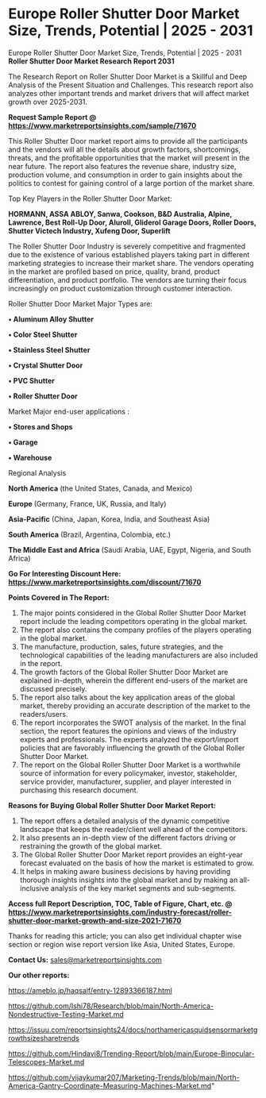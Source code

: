# Europe Roller Shutter Door Market Size, Trends, Potential | 2025 - 2031
Europe Roller Shutter Door Market Size, Trends, Potential | 2025 - 2031
<strong>Roller Shutter Door Market Research Report 2031</strong>

The Research Report on Roller Shutter Door Market is a Skillful and Deep Analysis of the Present Situation and Challenges. This research report also analyzes other important trends and market drivers that will affect market growth over 2025-2031.

<strong>Request Sample Report @ <a href=https://www.marketreportsinsights.com/sample/71670>https://www.marketreportsinsights.com/sample/71670</a></strong>

This Roller Shutter Door market report aims to provide all the participants and the vendors will all the details about growth factors, shortcomings, threats, and the profitable opportunities that the market will present in the near future. The report also features the revenue share, industry size, production volume, and consumption in order to gain insights about the politics to contest for gaining control of a large portion of the market share.

Top Key Players in the Roller Shutter Door Market:

<strong>HORMANN, ASSA ABLOY, Sanwa, Cookson, B&D Australia, Alpine, Lawrence, Best Roll-Up Door, Aluroll, Gliderol Garage Doors, Roller Doors, Shutter Victech Industry, Xufeng Door, Superlift</strong>

The Roller Shutter Door Industry is severely competitive and fragmented due to the existence of various established players taking part in different marketing strategies to increase their market share. The vendors operating in the market are profiled based on price, quality, brand, product differentiation, and product portfolio. The vendors are turning their focus increasingly on product customization through customer interaction.

Roller Shutter Door Market Major Types are:

<strong>• Aluminum Alloy Shutter

• Color Steel Shutter

• Stainless Steel Shutter

• Crystal Shutter Door

• PVC Shutter

• Roller Shutter Door</strong>

Market Major end-user applications :

<strong>• Stores and Shops

• Garage

• Warehouse</strong>

Regional Analysis

</u><strong><b>North America</b></strong> (the United States, Canada, and Mexico)

<strong><b>Europe </b></strong>(Germany, France, UK, Russia, and Italy)

<strong><b>Asia-Pacific</b></strong> (China, Japan, Korea, India, and Southeast Asia)

<strong><b>South America</b></strong> (Brazil, Argentina, Colombia, etc.)

<strong><b>The Middle East and Africa</b></strong> (Saudi Arabia, UAE, Egypt, Nigeria, and South Africa)

<strong>Go For Interesting Discount Here: <a href=https://www.marketreportsinsights.com/discount/71670>https://www.marketreportsinsights.com/discount/71670</a></strong>

<strong>Points Covered in The Report:</strong>
<ol>
  <li>The major points considered in the Global Roller Shutter Door Market report include the leading competitors operating in the global market.</li>
  <li>The report also contains the company profiles of the players operating in the global market.</li>
  <li>The manufacture, production, sales, future strategies, and the technological capabilities of the leading manufacturers are also included in the report.</li>
  <li>The growth factors of the Global Roller Shutter Door Market are explained in-depth, wherein the different end-users of the market are discussed precisely.</li>
  <li>The report also talks about the key application areas of the global market, thereby providing an accurate description of the market to the readers/users.</li>
  <li>The report incorporates the SWOT analysis of the market. In the final section, the report features the opinions and views of the industry experts and professionals. The experts analyzed the export/import policies that are favorably influencing the growth of the Global Roller Shutter Door Market.</li>
  <li>The report on the Global Roller Shutter Door Market is a worthwhile source of information for every policymaker, investor, stakeholder, service provider, manufacturer, supplier, and player interested in purchasing this research document.</li>
</ol>
<strong>Reasons for Buying Global Roller Shutter Door Market Report:</strong>

<ol>
  <li>The report offers a detailed analysis of the dynamic competitive landscape that keeps the reader/client well ahead of the competitors.</li>
  <li>It also presents an in-depth view of the different factors driving or restraining the growth of the global market.</li>
  <li>The Global Roller Shutter Door Market report provides an eight-year forecast evaluated on the basis of how the market is estimated to grow.</li>
  <li>It helps in making aware business decisions by having providing thorough insights insights into the global market and by making an all-inclusive analysis of the key market segments and sub-segments.</li>
</ol>
<strong>Access full Report Description, TOC, Table of Figure, Chart, etc. @ <a href=https://www.marketreportsinsights.com/industry-forecast/roller-shutter-door-market-growth-and-size-2021-71670>https://www.marketreportsinsights.com/industry-forecast/roller-shutter-door-market-growth-and-size-2021-71670</a></strong>


Thanks for reading this article; you can also get individual chapter wise section or region wise report version like Asia, United States, Europe.

<strong>Contact Us:</strong>
sales@marketreportsinsights.com

<strong>Our other reports:</strong>

<a href=https://ameblo.jp/haqsaif/entry-12893366187.html>https://ameblo.jp/haqsaif/entry-12893366187.html</a>

<a href=https://github.com/Ishi78/Research/blob/main/North-America-Nondestructive-Testing-Market.md>https://github.com/Ishi78/Research/blob/main/North-America-Nondestructive-Testing-Market.md</a>

<a href=https://issuu.com/reportsinsights24/docs/northamericasquidsensormarketgrowthsizesharetrends>https://issuu.com/reportsinsights24/docs/northamericasquidsensormarketgrowthsizesharetrends</a>

<a href=https://github.com/Hindavi8/Trending-Report/blob/main/Europe-Binocular-Telescopes-Market.md>https://github.com/Hindavi8/Trending-Report/blob/main/Europe-Binocular-Telescopes-Market.md</a>

<a href=https://github.com/vijaykumar207/Marketing-Trends/blob/main/North-America-Gantry-Coordinate-Measuring-Machines-Market.md>https://github.com/vijaykumar207/Marketing-Trends/blob/main/North-America-Gantry-Coordinate-Measuring-Machines-Market.md</a>"
